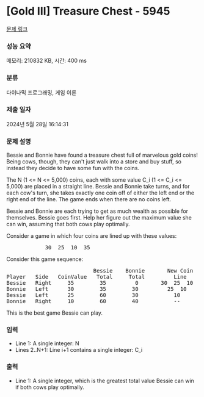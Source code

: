 # [Gold III] Treasure Chest - 5945 

[문제 링크](https://www.acmicpc.net/problem/5945) 

### 성능 요약

메모리: 210832 KB, 시간: 400 ms

### 분류

다이나믹 프로그래밍, 게임 이론

### 제출 일자

2024년 5월 28일 16:14:31

### 문제 설명

<p>Bessie and Bonnie have found a treasure chest full of marvelous gold coins! Being cows, though, they can't just walk into a store and buy stuff, so instead they decide to have some fun with the coins.</p>

<p>The N (1 <= N <= 5,000) coins, each with some value C_i (1 <= C_i <= 5,000) are placed in a straight line. Bessie and Bonnie take turns, and for each cow's turn, she takes exactly one coin off of either the left end or the right end of the line. The game ends when there are no coins left.</p>

<p>Bessie and Bonnie are each trying to get as much wealth as possible for themselves. Bessie goes first. Help her figure out the maximum value she can win, assuming that both cows play optimally.</p>

<p>Consider a game in which four coins are lined up with these values:</p>

<pre>            30  25  10  35</pre>

<p>Consider this game sequence:</p>

<pre>                           Bessie    Bonnie       New Coin
Player   Side   CoinValue   Total     Total         Line
Bessie   Right     35        35         0       30  25  10
Bonnie   Left      30        35        30         25  10
Bessie   Left      25        60        30           10
Bonnie   Right     10        60        40           --</pre>

<p>This is the best game Bessie can play.</p>

### 입력 

 <ul>
	<li>Line 1: A single integer: N</li>
	<li>Lines 2..N+1: Line i+1 contains a single integer: C_i</li>
</ul>

<p> </p>

### 출력 

 <ul>
	<li>Line 1: A single integer, which is the greatest total value Bessie can win if both cows play optimally.</li>
</ul>

<p> </p>

